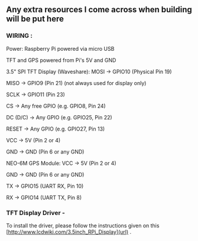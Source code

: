 ## Any extra resources I come across when building will be put here
### WIRING : 
Power:
Raspberry Pi powered via micro USB

TFT and GPS powered from Pi's 5V and GND

3.5" SPI TFT Display (Waveshare):
MOSI → GPIO10 (Physical Pin 19)

MISO → GPIO9 (Pin 21) (not always used for display only)

SCLK → GPIO11 (Pin 23)

CS → Any free GPIO (e.g. GPIO8, Pin 24)

DC (D/C) → Any GPIO (e.g. GPIO25, Pin 22)

RESET → Any GPIO (e.g. GPIO27, Pin 13)

VCC → 5V (Pin 2 or 4)

GND → GND (Pin 6 or any GND)

NEO-6M GPS Module:
VCC → 5V (Pin 2 or 4)

GND → GND (Pin 6 or any GND)

TX → GPIO15 (UART RX, Pin 10)

RX → GPIO14 (UART TX, Pin 8)

### TFT Display Driver - 
To install the driver, please follow the instructions given on this [http://www.lcdwiki.com/3.5inch_RPi_Display](url) .


